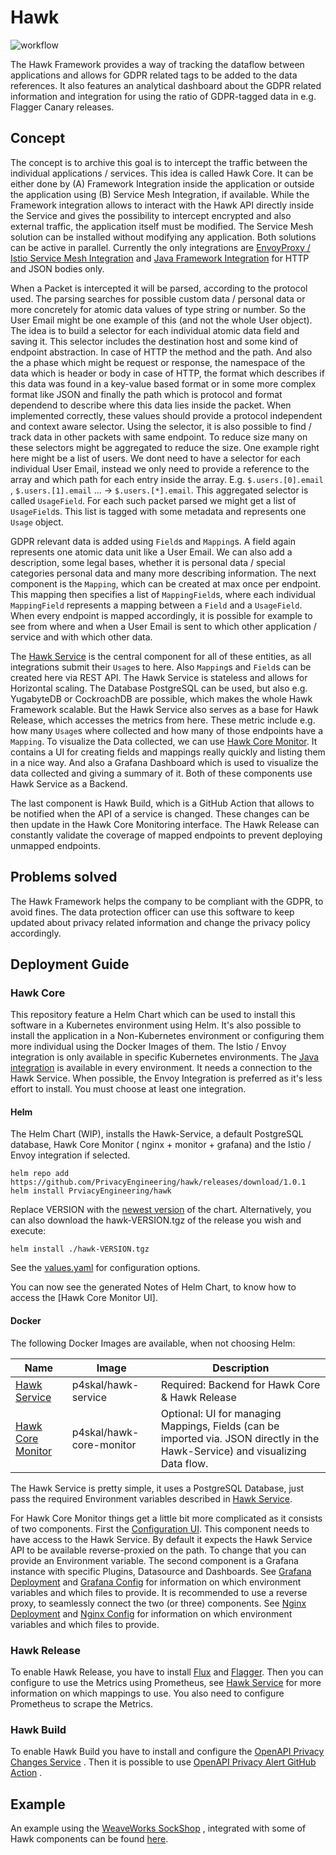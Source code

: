 # Hawk

![workflow](https://github.com/PrivacyEngineering/hawk/actions/workflows/main.yml/badge.svg)

The Hawk Framework provides a way of tracking the dataflow between applications and allows for GDPR
related tags to be added to the data references. It also features an analytical dashboard about the
GDPR related information and integration for using the ratio of GDPR-tagged data in e.g. Flagger
Canary releases.

## Concept

The concept is to archive this goal is to intercept the traffic between the individual applications
/ services. This idea is called Hawk Core. It can be either done by (A) Framework Integration inside
the application or outside the application using (B) Service Mesh Integration, if available. While
the Framework integration allows to interact with the Hawk API directly inside the Service and gives
the possibility to intercept encrypted and also external traffic, the application itself must be
modified. The Service Mesh solution can be installed without modifying any application. Both
solutions can be active in parallel. Currently the only integrations
are [EnvoyProxy / Istio Service Mesh Integration]() and [Java Framework Integration]() for HTTP and
JSON bodies only.

When a Packet is intercepted it will be parsed, according to the protocol used. The parsing searches
for possible custom data / personal data or more concretely for atomic data values of type string or
number. So the User Email might be one example of this (and not the whole User object). The idea is
to build a selector for each individual atomic data field and saving it. This selector includes the
destination host and some kind of endpoint abstraction. In case of HTTP the method and the path. And
also the a phase which might be request or response, the namespace of the data which is header or
body in case of HTTP, the format which describes if this data was found in a key-value based format
or in some more complex format like JSON and finally the path which is protocol and format dependend
to describe where this data lies inside the packet. When implemented correctly, these values should
provide a protocol independent and context aware selector. Using the selector, it is also possible
to find / track data in other packets with same endpoint. To reduce size many on these selectors
might be aggregated to reduce the size. One example right here might be a list of users. We dont
need to have a selector for each individual User Email, instead we only need to provide a reference
to the array and which path for each entry inside the array. E.g. `$.users.[0].email`
, `$.users.[1].email` ... -> `$.users.[*].email`. This aggregated selector is called `UsageField`.
For each such packet parsed we might get a list of `UsageField`s. This list is tagged with some
metadata and represents one `Usage` object.

GDPR relevant data is added using `Field`s and `Mapping`s. A field again represents one atomic data
unit like a User Email. We can also add a description, some legal bases, whether it is personal data
/ special categories personal data and many more describing information. The next component is
the `Mapping`, which can be created at max once per endpoint. This mapping then specifies a list
of `MappingField`s, where each individual `MappingField` represents a mapping between a `Field` and
a `UsageField`. When every endpoint is mapped accordingly, it is possible for example to see from
where and when a User Email is sent to which other application / service and with which other data.

The [Hawk Service](https://github.com/PrivacyEngineering/hawk-service) is the central component for
all of these entities, as all integrations submit their `Usage`s to here. Also `Mapping`s
and `Field`s can be created here via REST API. The Hawk Service is stateless and allows for
Horizontal scaling. The Database PostgreSQL can be used, but also e.g. YugabyteDB or CockroachDB are
possible, which makes the whole Hawk Framework scalable. But the Hawk Service also serves as a base
for Hawk Release, which accesses the metrics from here. These metric include e.g. how many `Usage`s
where collected and how many of those endpoints have a `Mapping`. To visualize the Data collected,
we can use [Hawk Core Monitor](https://github.com/PrivacyEngineering/hawk-core-monitor). It contains
a UI for creating fields and mappings really quickly and listing them in a nice way. And also a
Grafana Dashboard which is used to visualize the data collected and giving a summary of it. Both of
these components use Hawk Service as a Backend.

The last component is Hawk Build, which is a GitHub Action that allows to be notified when the API
of a service is changed. These changes can be then update in the Hawk Core Monitoring interface. The
Hawk Release can constantly validate the coverage of mapped endpoints to prevent deploying unmapped
endpoints.

## Problems solved

The Hawk Framework helps the company to be compliant with the GDPR, to avoid fines. The data
protection officer can use this software to keep updated about privacy related information and
change the privacy policy accordingly.

## Deployment Guide

### Hawk Core

This repository feature a Helm Chart which can be used to install this software in a Kubernetes
environment using Helm. It's also possible to install the application in a Non-Kubernetes
environment or configuring them more individual using the Docker Images of them. The Istio / Envoy
integration is only available in specific Kubernetes environments.
The [Java integration](https://github.com/PrivacyEngineering/hawk-integration-java) is available in
every environment. It needs a connection to the Hawk Service. When possible, the Envoy Integration
is preferred as it's less effort to install. You must choose at least one integration.

#### Helm

The Helm Chart (WIP), installs the Hawk-Service, a default PostgreSQL database, Hawk Core Monitor (
nginx + monitor + grafana) and the Istio / Envoy integration if selected.

```shell
helm repo add https://github.com/PrivacyEngineering/hawk/releases/download/1.0.1
helm install PrviacyEngineering/hawk
```

Replace VERSION with the [newest version](https://github.com/TUB-CNPE-TB/hawk/releases) of the chart.
Alternatively, you can also download the hawk-VERSION.tgz of the release you wish and execute:
```shell
helm install ./hawk-VERSION.tgz
```

See the [values.yaml](values.yaml) for configuration options.

You can now see the generated Notes of Helm Chart, to know how to access the [Hawk Core Monitor UI].

#### Docker

The following Docker Images are available, when not choosing Helm:

| Name                                                                         | Image                    | Description                                                                                                                    |
|------------------------------------------------------------------------------|--------------------------|--------------------------------------------------------------------------------------------------------------------------------|
| [Hawk Service](https://github.com/PrivacyEngineering/hawk-service)           | p4skal/hawk-service      | Required: Backend for Hawk Core & Hawk Release                                                                                 |
| [Hawk Core Monitor](https://github.com/PrivacyEngineering/hawk-core-monitor) | p4skal/hawk-core-monitor | Optional: UI for managing Mappings, Fields (can be imported via. JSON directly in the Hawk-Service) and visualizing Data flow. |

The Hawk Service is pretty simple, it uses a PostgreSQL Database, just pass the required Environment
variables described in [Hawk Service](https://github.com/PrivacyEngineering/hawk-service).

For Hawk Core Monitor things get a little bit more complicated as it consists of two components.
First the [Configuration UI](https://github.com/PrivacyEngineering/hawk-core-monitor). This
component needs to have access to the Hawk Service. By default it expects the Hawk Service API to be
available reverse-proxied on the path. To change that you can provide an Environment variable. The
second component is a Grafana instance with specific Plugins, Datasource and Dashboards.
See [Grafana Deployment](templates/grafana-deployment.yaml)
and [Grafana Config](templates/grafana-config.yaml) for information on which environment variables
and which files to provide. It is recommended to use a reverse proxy, to seamlessly connect the
two (or three) components. See [Nginx Deployment](templates/nginx-deployment.yaml)
and [Nginx Config](templates/nginx-config.yaml) for information on which environment variables and
which files to provide.

### Hawk Release

To enable Hawk Release, you have to install [Flux](https://github.com/fluxcd/flux)
and [Flagger](https://github.com/fluxcd/flagger). Then you can configure to use the Metrics using
Prometheus, see [Hawk Service](https://github.com/PrivacyEngineering/hawk-service) for more
information on which mappings to use. You also need to configure Prometheus to scrape the Metrics.

### Hawk Build

To enable Hawk Build you have to install and configure
the [OpenAPI Privacy Changes Service](https://github.com/TUB-CNPE-TB/openapi-privacy-changes-service)
. Then it is possible to
use [OpenAPI Privacy Alert GitHub Action](https://github.com/TUB-CNPE-TB/openapi-privacy-alert-action)
.

## Example

An example using the [WeaveWorks SockShop](https://github.com/microservices-demo/microservices-demo)
, integrated with some of Hawk components can be
found [here](https://github.com/PrivacyEngine/hawk-sockshop).
